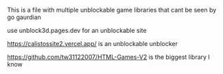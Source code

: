 This is a file with multiple unblockable game libraries that cant be seen by go gaurdian

use unblock3d.pages.dev for an unblockable site

https://calistossite2.vercel.app/ is an unblockable unblocker

https://github.com/tw31122007/HTML-Games-V2 is the biggest library I know
